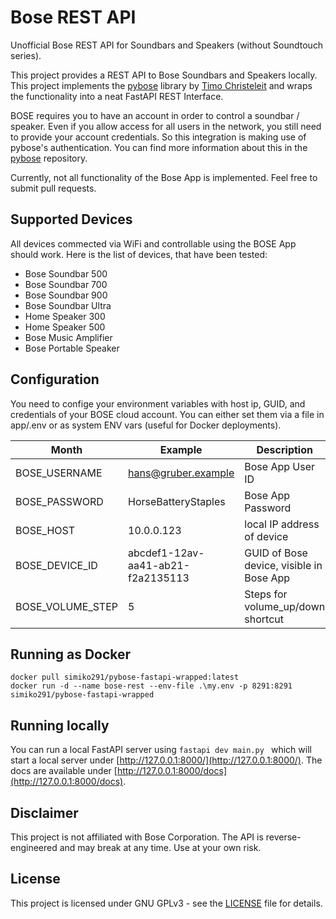 # Bose REST API

Unofficial Bose REST API for Soundbars and Speakers (without Soundtouch series).

This project provides a REST API to Bose Soundbars and Speakers locally. This project implements the [pybose](https://github.com/cavefire/pybose) library by [Timo Christeleit](https://github.com/cavefire) and wraps the functionality into a neat FastAPI REST Interface.

BOSE requires you to have an account in order to control a soundbar / speaker. Even if you allow access for all users in the network, you still need to provide your account credentials. So this integration is making use of pybose's authentication. You can find more information about this in the  [pybose](https://github.com/cavefire/pybose) repository.

Currently, not all functionality of the Bose App is implemented. Feel free to submit pull requests.

## Supported Devices
All devices commected via WiFi and controllable using the BOSE App should work. Here is the list of devices, that have been tested:

* Bose Soundbar 500
* Bose Soundbar 700
* Bose Soundbar 900
* Bose Soundbar Ultra
* Home Speaker 300 
* Home Speaker 500
* Bose Music Amplifier
* Bose Portable Speaker


## Configuration
You need to confige your environment variables with host ip, GUID, and credentials of your BOSE cloud account. You can either set them via a file in app/.env or as system ENV vars (useful for Docker deployments).

| Month    | Example | Description |
| -------- | ------- | ------- |
| BOSE_USERNAME  | hans@gruber.example | Bose App User ID |
| BOSE_PASSWORD | HorseBatteryStaples | Bose App Password |
| BOSE_HOST    | 10.0.0.123 | local IP address of device |
| BOSE_DEVICE_ID    | abcdef1-12av-aa41-ab21-f2a2135113 | GUID of Bose device, visible in Bose App |
| BOSE_VOLUME_STEP    | 5 | Steps for volume_up/down shortcut |

## Running as Docker
```
docker pull simiko291/pybose-fastapi-wrapped:latest
docker run -d --name bose-rest --env-file .\my.env -p 8291:8291 simiko291/pybose-fastapi-wrapped
```

## Running locally
You can run a local FastAPI server using `fastapi dev main.py ` which will start a local server under [http://127.0.0.1:8000/](http://127.0.0.1:8000/). The docs are available under  [http://127.0.0.1:8000/docs](http://127.0.0.1:8000/docs).

## Disclaimer
This project is not affiliated with Bose Corporation. The API is reverse-engineered and may break at any time. Use at your own risk.

## License
This project is licensed under GNU GPLv3 - see the [LICENSE](LICENSE) file for details.